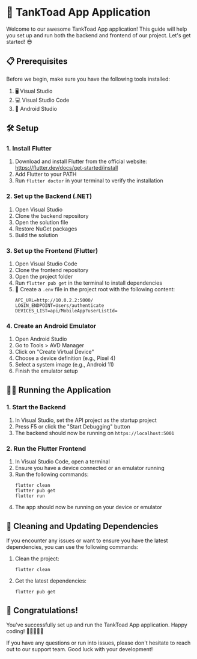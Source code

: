 # 🚀 TankToad App Application

Welcome to our awesome TankToad App application! This guide will help you set up and run both the backend and frontend of our project. Let's get started! 😎

## 📋 Prerequisites

Before we begin, make sure you have the following tools installed:

1. 🖥️ Visual Studio
2. 💻 Visual Studio Code
3. 📱 Android Studio

## 🛠️ Setup

### 1. Install Flutter

1. Download and install Flutter from the official website: https://flutter.dev/docs/get-started/install
2. Add Flutter to your PATH
3. Run `flutter doctor` in your terminal to verify the installation

### 2. Set up the Backend (.NET)

1. Open Visual Studio
2. Clone the backend repository
3. Open the solution file
4. Restore NuGet packages
5. Build the solution

### 3. Set up the Frontend (Flutter)

1. Open Visual Studio Code
2. Clone the frontend repository
3. Open the project folder
4. Run `flutter pub get` in the terminal to install dependencies
5. 🔑 Create a `.env` file in the project root with the following content:
   ```
   API_URL=http://10.0.2.2:5000/
   LOGIN_ENDPOINT=Users/authenticate
   DEVICES_LIST=api/MobileApp?userListId=
   ```

### 4. Create an Android Emulator

1. Open Android Studio
2. Go to Tools > AVD Manager
3. Click on "Create Virtual Device"
4. Choose a device definition (e.g., Pixel 4)
5. Select a system image (e.g., Android 11)
6. Finish the emulator setup

## 🏃‍♂️ Running the Application

### 1. Start the Backend

1. In Visual Studio, set the API project as the startup project
2. Press F5 or click the "Start Debugging" button
3. The backend should now be running on `https://localhost:5001`

### 2. Run the Flutter Frontend

1. In Visual Studio Code, open a terminal
2. Ensure you have a device connected or an emulator running
3. Run the following commands:
   ```
   flutter clean
   flutter pub get
   flutter run
   ```
4. The app should now be running on your device or emulator

## 🧹 Cleaning and Updating Dependencies

If you encounter any issues or want to ensure you have the latest dependencies, you can use the following commands:

1. Clean the project:
   ```
   flutter clean
   ```
2. Get the latest dependencies:
   ```
   flutter pub get
   ```

## 🎉 Congratulations!

You've successfully set up and run the TankToad App application. Happy coding! 🚀👨‍💻👩‍💻

If you have any questions or run into issues, please don't hesitate to reach out to our support team. Good luck with your development!